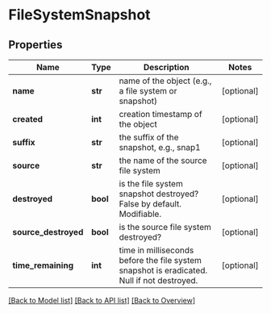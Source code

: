 # FileSystemSnapshot

## Properties
Name | Type | Description | Notes
------------ | ------------- | ------------- | -------------
**name** | **str** | name of the object (e.g., a file system or snapshot) | [optional] 
**created** | **int** | creation timestamp of the object | [optional] 
**suffix** | **str** | the suffix of the snapshot, e.g., snap1 | [optional] 
**source** | **str** | the name of the source file system | [optional] 
**destroyed** | **bool** | is the file system snapshot destroyed? False by default. Modifiable. | [optional] 
**source_destroyed** | **bool** | is the source file system destroyed? | [optional] 
**time_remaining** | **int** | time in milliseconds before the file system snapshot is eradicated. Null if not destroyed. | [optional] 

[[Back to Model list]](index.md#documentation-for-models) [[Back to API list]](index.md#endpoint-properties) [[Back to Overview]](index.md)


